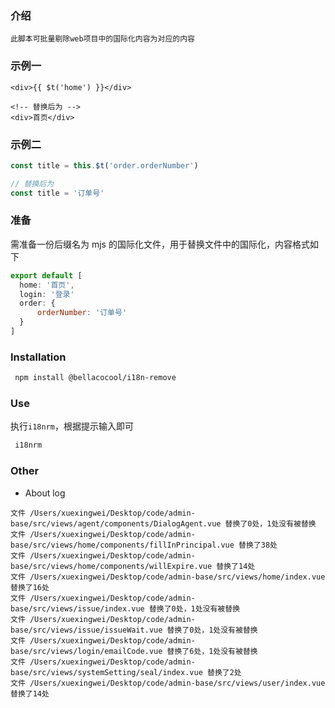 ### 介绍

    此脚本可批量剔除web项目中的国际化内容为对应的内容

### 示例一

```
<div>{{ $t('home') }}</div>

<!-- 替换后为 -->
<div>首页</div>
```

### 示例二

```javascript
const title = this.$t('order.orderNumber')

// 替换后为
const title = '订单号'
```

### 准备

需准备一份后缀名为 mjs 的国际化文件，用于替换文件中的国际化，内容格式如下

```javascript
export default [
  home: '首页',
  login: '登录'
  order: {
      orderNumber: '订单号'
  }
]
```

### Installation

```bash
 npm install @bellacocool/i18n-remove
```

### Use

执行`i18nrm`，根据提示输入即可

```bash
 i18nrm
```

### Other

- About log

```
文件 /Users/xuexingwei/Desktop/code/admin-base/src/views/agent/components/DialogAgent.vue 替换了0处，1处没有被替换
文件 /Users/xuexingwei/Desktop/code/admin-base/src/views/home/components/fillInPrincipal.vue 替换了38处
文件 /Users/xuexingwei/Desktop/code/admin-base/src/views/home/components/willExpire.vue 替换了14处
文件 /Users/xuexingwei/Desktop/code/admin-base/src/views/home/index.vue 替换了16处
文件 /Users/xuexingwei/Desktop/code/admin-base/src/views/issue/index.vue 替换了0处，1处没有被替换
文件 /Users/xuexingwei/Desktop/code/admin-base/src/views/issue/issueWait.vue 替换了0处，1处没有被替换
文件 /Users/xuexingwei/Desktop/code/admin-base/src/views/login/emailCode.vue 替换了6处，1处没有被替换
文件 /Users/xuexingwei/Desktop/code/admin-base/src/views/systemSetting/seal/index.vue 替换了2处
文件 /Users/xuexingwei/Desktop/code/admin-base/src/views/user/index.vue 替换了14处
```

